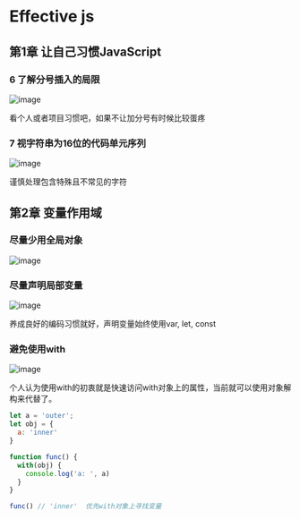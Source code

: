 # Effective js

## 第1章 让自己习惯JavaScript

### 6 了解分号插入的局限

![image](https://user-images.githubusercontent.com/11868477/118389323-14f85e80-b65c-11eb-9146-94f4119bdf41.png)

看个人或者项目习惯吧，如果不让加分号有时候比较蛋疼


### 7 视字符串为16位的代码单元序列

![image](https://user-images.githubusercontent.com/11868477/118390018-7ec63780-b65f-11eb-93af-2c466359b1c2.png)

谨慎处理包含特殊且不常见的字符


## 第2章 变量作用域

### 尽量少用全局对象

![image](https://user-images.githubusercontent.com/11868477/118390408-838beb00-b661-11eb-8d33-f037c1ec5cbf.png)

### 尽量声明局部变量

![image](https://user-images.githubusercontent.com/11868477/118391195-a8825d00-b665-11eb-8d3b-1f283d7cde98.png)

养成良好的编码习惯就好，声明变量始终使用var, let, const

### 避免使用with

![image](https://user-images.githubusercontent.com/11868477/118391778-acfc4500-b668-11eb-8d9a-33ccd6f64a91.png)

个人认为使用with的初衷就是快速访问with对象上的属性，当前就可以使用对象解构来代替了。

```js
let a = 'outer';
let obj = {
  a: 'inner'
}

function func() {
  with(obj) {
    console.log('a: ', a)
  }
}

func() // 'inner'  优先with对象上寻找变量
```
